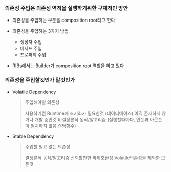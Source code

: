 ### 의존성 주입은 의존성 역적을 실행하기위한 구체적인 방안

- 의존성을 주입하는 부분을 composition root라고 한다

- 의존성을 주입하는 3가지 방법
    - 생성자 주입
    - 메서드 주입
    - 프로퍼티 주입

- RIBs에서는 Builder가 composition root 역할을 하고 있다

### 의존성을 주입할것인가 말것인가
- Volatile Dependency
  
    > 주입해야할 의존성
    >
    > 사용하기전 Runtime에 초기화가 필요한것 (데이터베이스)
    > 아직 존재하지 않거나 개발 중인것
    > 비결정론적 동작/알고리즘 (실행할때마다, 인풋과 아웃풋이 일치하지 않음 랜덤함수)
    
- Stable Dependency
  
    > 주입할 필요 없는 의존성
    >
    > 결정론적 동작/알고리즘
    > 신뢰할만한 하위호환성
    > Volatile의존성을 제외한 모든것
    
    
    
    

